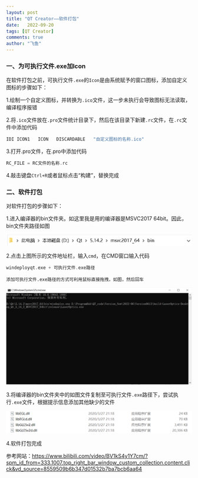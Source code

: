 ```yaml
---
layout: post
title: "QT Creator——软件打包"
date:   2022-09-20
tags: [QT Creator]
comments: true
author: "飞鱼"
---
```


### 一、为可执行文件.exe加Icon

在软件打包之前，可执行文件`.exe`的`Icon`是由系统赋予的窗口图标，添加自定义图标的步骤如下：

1.绘制一个自定义图标，并转换为`.ico`文件，这一步未执行会导致图标无法读取，编译程序报错

2.将`.ico`文件放在`.pro`文件统计目录下，然后在该目录下新建`.rc`文件，在`.rc`文件中添加代码

```C++
IDI ICON1   ICON   DISCARDABLE   "自定义图标的名称.ico"
```

3.打开.pro文件，在.pro中添加代码

```C++
RC_FILE = RC文件的名称.rc
```
4.敲击键盘`Ctrl+R`或者鼠标点击“构建”，替换完成
   
### 二、软件打包

对软件打包的步骤如下：

1.进入编译器的bin文件夹。如这里我是用的编译器是MSVC2017 64bit。因此，bin文件夹路径如图

<img src="https://raw.githubusercontent.com/JDavi123123/JDavi123123.github.io/master/images/202209202236702.png" alt="3" style="zoom:80%;" />

2.点击上图所示的文件地址栏，输入`cmd`，在CMD窗口输入代码

```C++
windeployqt.exe + 可执行文件.exe路径
```
 	添加可执行文件.exe路径的方式可利用鼠标直接拖拽，如图，然后回车

<img src="https://raw.githubusercontent.com/JDavi123123/JDavi123123.github.io/master/images/202209202245404.png" alt="5" style="zoom: 60%;" />

3.将编译器的bin文件夹中的如图文件复制至可执行文件`.exe`路径下，尝试执行`.exe`文件，根据提示信息添加其他缺少的文件

<img src="https://raw.githubusercontent.com/JDavi123123/JDavi123123.github.io/master/images/202209202253555.png" alt="6" style="zoom: 80%;" />

4.软件打包完成

参考网站：<https://www.bilibili.com/video/BV1kS4y1Y7cm/?spm_id_from=333.1007.top_right_bar_window_custom_collection.content.click&vd_source=8559509b6b347d01532b7ba7bcb6aa64>
